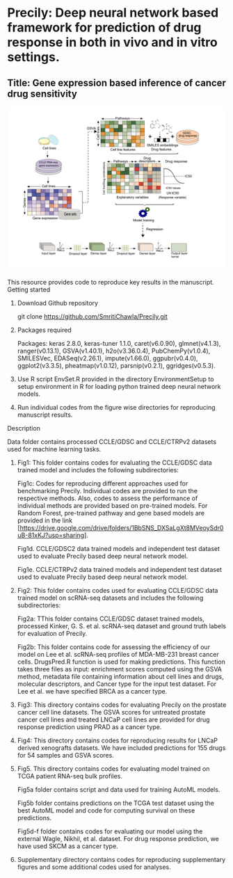 
<H1> Precily: Deep neural network based framework for prediction of drug response in both in vivo and in vitro settings.</H1>

<H2> Title: Gene expression based inference of cancer drug sensitivity </H2>

![Workflow](Workflow.png)

This resource provides code to reproduce key results in the manuscript.
Getting started

1. Download Github repository

   git clone https://github.com/SmritiChawla/Precily.git

2. Packages required

   Packages: keras 2.8.0, keras-tuner 1.1.0, caret(v6.0.90), glmnet(v4.1.3), ranger(v0.13.1), GSVA(v1.40.1), h2o(v3.36.0.4), PubChemPy(v1.0.4), SMILESVec,   EDASeq(v2.26.1), impute(v1.66.0), ggpubr(v0.4.0), ggplot2(v3.3.5), pheatmap(v1.0.12), parsnip(v0.2.1), ggridges(v0.5.3).
   

3. Use R script EnvSet.R provided in the directory EnvironmentSetup to setup environment in R for loading python trained deep neural network models.

4. Run individual codes from the figure wise directories for reproducing manuscript results.

Description

Data folder contains processed CCLE/GDSC and CCLE/CTRPv2 datasets used for machine learning tasks. 

1. Fig1: This folder contains codes for evaluating the CCLE/GDSC data trained model and includes the following subdirectories: 

   Fig1c: Codes for reproducing different approaches used for benchmarking Precily. Individual codes are provided to run the respective methods. Also, codes to assess 
   the performance of individual methods are provided based on pre-trained models. For Random Forest, pre-trained pathway and gene based models are provided in the        link [https://drive.google.com/drive/folders/1BbSNS_DXSaLgXt8MVeoySdr0uB-81xKJ?usp=sharing]. 

   Fig1d. CCLE/GDSC2 data trained models and independent test dataset used to evaluate Precily based deep neural network model. 

   Fig1e. CCLE/CTRPv2 data trained models and independent test dataset used to evaluate Precily based deep neural network model.


2.  Fig2: This folder contains codes used for evaluating CCLE/GDSC data trained model on scRNA-seq datasets and includes the following subdirectories:

    Fig2a: TThis folder contains CCLE/GDSC dataset trained models, processed Kinker,   G. S. et al. scRNA-seq dataset and ground truth labels for evaluation of         Precily.
    
    Fig2b: This folder contains code for assessing the efficiency of our model on Lee et al. scRNA-seq profiles of MDA-MB-231 breast cancer cells. DrugsPred.R function    is used for making predictions. This function takes three files as input: enrichment scores computed using the GSVA method, metadata file containing information  about cell lines and drugs, molecular descriptors, and Cancer type for the input test dataset. For Lee et al. we have specified BRCA as a cancer type.



3. Fig3: This directory contains codes for evaluating Precily on the prostate cancer cell line datasets. The GSVA scores for untreated prostate cancer cell lines and treated LNCaP cell lines are provided for drug response prediction using PRAD as a cancer type. 

4. Fig4: This directory contains codes for reproducing results for LNCaP derived xenografts datasets. We have included predictions for 155 drugs for 54 samples and GSVA scores.


5. Fig5. This directory contains codes for evaluating model trained on TCGA patient RNA-seq bulk profiles.

   Fig5a folder contains script and data used for training AutoML models.

   Fig5b folder contains predictions on the TCGA test dataset using the best AutoML model and code for computing survival on these predictions.

   Fig5d-f folder contains codes for evaluating our model using the external Wagle, Nikhil, et al. dataset. For drug response prediction, we have used SKCM as a cancer    type.

6. Supplementary directory contains codes for reproducing supplementary figures and some additional codes used for analyses.
